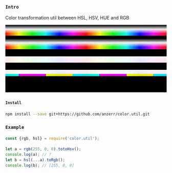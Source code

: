 
### `Intro`
Color transformation util between HSL, HSV, HUE and RGB

[logo]: https://raw.githubusercontent.com/anzerr/color.util/master/example.bmp "Example"
![alt text][logo]

#### `Install`
``` bash
npm install --save git+https://github.com/anzerr/color.util.git
```

### `Example`
``` javascript
const {rgb, hsl} = require('color.util');

let a = rgb(255, 0, 0).totoHsv();
console.log(a); // ?
let b = hsl(...a).toRgb();
console.log(b); // [255, 0, 0]
```